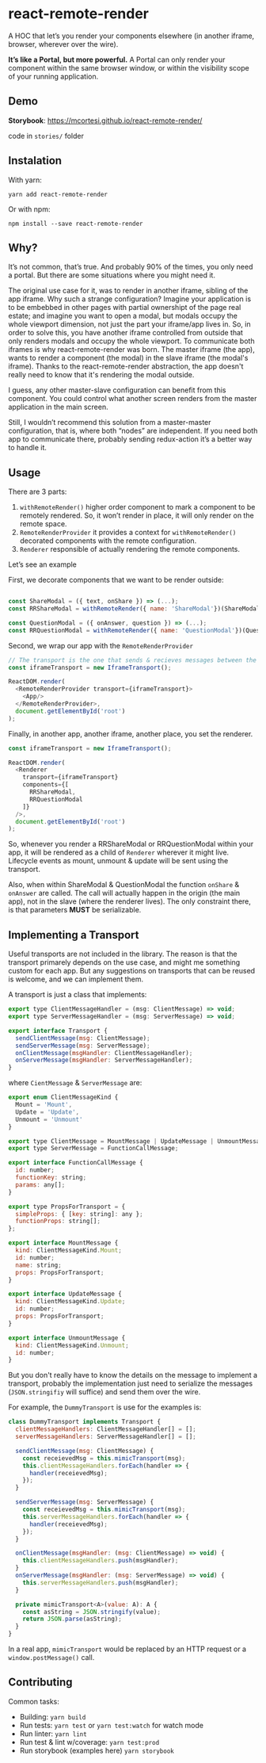 # react-remote-render

A HOC that let’s you render your components elsewhere (in another iframe,
browser, wherever over the wire). 

**It’s like a Portal, but more powerful.** A Portal can only render your component within the same browser window, or within the visibility scope of your running application.

## Demo

**Storybook**: https://mcortesi.github.io/react-remote-render/

code in `stories/` folder

## Instalation

With yarn:

`yarn add react-remote-render`

Or with npm:

`npm install --save react-remote-render`

## Why?

It’s not common, that’s true. And probably 90% of the times, you only need a portal. But there are some situations where you might need it.

The original use case for it, was to render in another iframe, sibling of the app iframe. Why such a strange configuration? Imagine your application is to be embebbed in other pages with partial ownershipt of the page real estate; and imagine you want to open a modal, but modals occupy the whole viewport dimension, not just the part your iframe/app lives in. So, in order to solve this, you have another iframe controlled from outside that only renders modals and occupy the whole viewport. To communicate both iframes is why react-remote-render was born. The master iframe (the app), wants to render a component (the modal) in the slave iframe (the modal's iframe). Thanks to the react-remote-render abstraction, the app doesn't really need to know that it's rendering the modal outside.

I guess, any other master-slave configuration can benefit from this component. You could control what another screen renders from the master application in the main screen.

Still, I wouldn’t recommend this solution from a master-master configuration, that is, where both “nodes” are independent. If you need both app to communicate there, probably sending redux-action it’s a better way to handle it.

## Usage

There are 3 parts:

1. `withRemoteRender()` higher order component to mark a component to be remotely rendered. So, it won’t render in place, it will only render on the remote space.
2. `RemoteRenderProvider` it provides a context for `withRemoteRender()` decorated components with the remote configuration.
3. `Renderer` responsible of actually rendering the remote components.

Let’s see an example

First, we decorate components that we want to be render outside:
```js

const ShareModal = ({ text, onShare }) => (...);
const RRShareModal = withRemoteRender({ name: 'ShareModal'})(ShareModal);

const QuestionModal = ({ onAnswer, question }) => (...);
const RRQuestionModal = withRemoteRender({ name: 'QuestionModal'})(QuestionModal);
```

Second, we wrap our app with the `RemoteRenderProvider`
```js
// The transport is the one that sends & recieves messages between the remote components (Renderer) and the local components (RRQuestionModal & RRShareModal in our case).
const iframeTransport = new IframeTransport();

ReactDOM.render(
  <RemoteRenderProvider transport={iframeTransport}>
    <App/>
  </RemoteRenderProvider>,
  document.getElementById('root')
);
```

Finally, in another app, another iframe, another place, you set the renderer.
```js
const iframeTransport = new IframeTransport();

ReactDOM.render(
  <Renderer
    transport={iframeTransport}
    components={[
      RRShareModal,
      RRQuestionModal
    ]}
  />,
  document.getElementById('root')
);
```

So, whenever you render a RRShareModal or RRQuestionModal within your app, it will be rendered as a child of `Renderer` wherever it might live. Lifecycle events as mount, unmount & update will be sent using the transport.

Also, when within ShareModal & QuestionModal the function `onShare` & `onAnswer` are called. The call will actually happen in the origin (the main app), not in the slave (where the renderer lives). The only constraint there, is that parameters **MUST** be serializable.

## Implementing a Transport

Useful transports are not included in the library. The reason is that the transport primarely depends on the use case, and might me something custom for each app. But any suggestions on transports that
can be reused is welcome, and we can implement them.

A transport is just a class that implements:

```js
export type ClientMessageHandler = (msg: ClientMessage) => void;
export type ServerMessageHandler = (msg: ServerMessage) => void;

export interface Transport {
  sendClientMessage(msg: ClientMessage);
  sendServerMessage(msg: ServerMessage);
  onClientMessage(msgHandler: ClientMessageHandler);
  onServerMessage(msgHandler: ServerMessageHandler);
}
```

where `CientMessage` & `ServerMessage` are:

```js
export enum ClientMessageKind {
  Mount = 'Mount',
  Update = 'Update',
  Unmount = 'Unmount'
}

export type ClientMessage = MountMessage | UpdateMessage | UnmountMessage;
export type ServerMessage = FunctionCallMessage;

export interface FunctionCallMessage {
  id: number;
  functionKey: string;
  params: any[];
}

export type PropsForTransport = {
  simpleProps: { [key: string]: any };
  functionProps: string[];
};

export interface MountMessage {
  kind: ClientMessageKind.Mount;
  id: number;
  name: string;
  props: PropsForTransport;
}

export interface UpdateMessage {
  kind: ClientMessageKind.Update;
  id: number;
  props: PropsForTransport;
}

export interface UnmountMessage {
  kind: ClientMessageKind.Unmount;
  id: number;
}
```

But you don't really have to know the details on the message to implement a transport, probably the implementation just need to serialize the messages (`JSON.stringifiy` will suffice) and send them over the wire.

For example, the `DummyTransport` is use for the examples is:

```js
class DummyTransport implements Transport {
  clientMessageHandlers: ClientMessageHandler[] = [];
  serverMessageHandlers: ServerMessageHandler[] = [];

  sendClientMessage(msg: ClientMessage) {
    const receievedMsg = this.mimicTransport(msg);
    this.clientMessageHandlers.forEach(handler => {
      handler(receievedMsg);
    });
  }

  sendServerMessage(msg: ServerMessage) {
    const receievedMsg = this.mimicTransport(msg);
    this.serverMessageHandlers.forEach(handler => {
      handler(receievedMsg);
    });
  }

  onClientMessage(msgHandler: (msg: ClientMessage) => void) {
    this.clientMessageHandlers.push(msgHandler);
  }
  onServerMessage(msgHandler: (msg: ServerMessage) => void) {
    this.serverMessageHandlers.push(msgHandler);
  }

  private mimicTransport<A>(value: A): A {
    const asString = JSON.stringify(value);
    return JSON.parse(asString);
  }
}
```

In a real app, `mimicTransport` would be replaced by an HTTP request or a `window.postMessage()` call.

## Contributing

Common tasks:

 * Building: `yarn build`
 * Run tests: `yarn test` or `yarn test:watch` for watch mode
 * Run linter: `yarn lint`
 * Run test & lint w/coverage: `yarn test:prod`
 * Run storybook (examples here) `yarn storybook`
